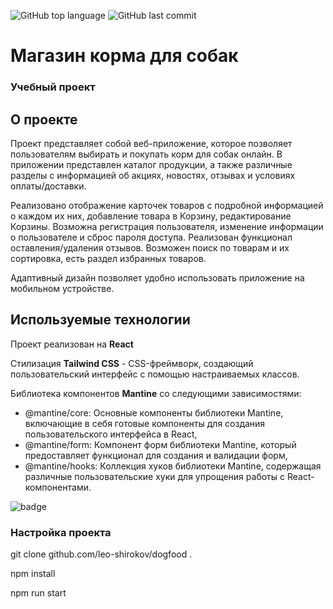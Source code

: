 ![GitHub top language](https://img.shields.io/github/languages/top/leo-shirokov/dogfood?style=for-the-badge)
![GitHub last commit](https://img.shields.io/github/last-commit/leo-shirokov/dogfood?style=for-the-badge)

# Магазин корма для собак

### Учебный проект

## О проекте

Проект представляет собой веб-приложение, которое позволяет пользователям выбирать и покупать корм для собак онлайн. В приложении представлен каталог продукции, а также различные разделы с информацией об акциях, новостях, отзывах и условиях оплаты/доставки.

Реализовано отображение карточек товаров с подробной информацией о каждом их них, добавление товара в Корзину, редактирование Корзины.
Возможна регистрация пользователя, изменение информации о пользователе и сброс пароля доступа. Реализован функционал оставления/удаления отзывов. Возможен поиск по товарам и их сортировка, есть раздел избранных товаров.

Адаптивный дизайн позволяет удобно использовать приложение на мобильном устройстве.

## Используемые технологии

Проект реализован на **React**

Стилизация **Tailwind CSS** - CSS-фреймворк, создающий пользовательский интерфейс с помощью настраиваемых классов.

Библиотека компонентов **Mantine** со следующими зависимостями:

-   @mantine/core: Основные компоненты библиотеки Mantine, включающие в себя готовые компоненты для создания пользовательского интерфейса в React,
-   @mantine/form: Компонент форм библиотеки Mantine, который предоставляет функционал для создания и валидации форм,
-   @mantine/hooks: Коллекция хуков библиотеки Mantine, содержащая различные пользовательские хуки для упрощения работы с React-компонентами.

![badge](https://img.shields.io/badge/Dogfood-Магазин%20корма%20для%20собак-yellow)

### Настройка проекта

git clone github.com/leo-shirokov/dogfood .

npm install

npm run start
